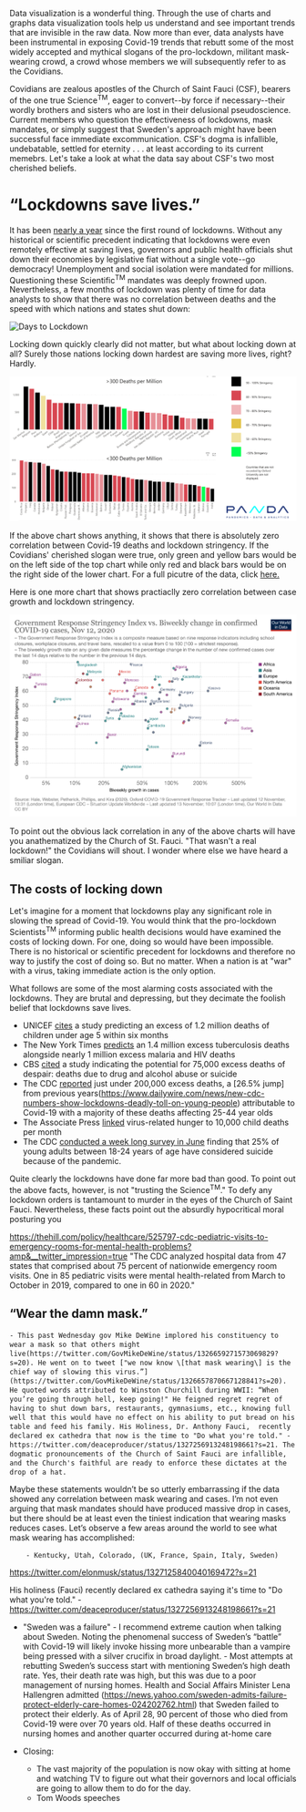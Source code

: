 Data visualization is a wonderful thing. Through the use of charts and graphs data visualization tools help us understand and see important trends that are invisible in the raw data. Now more than ever, data analysts have been instrumental in exposing Covid-19 trends that rebutt some of the most widely accepted and mythical slogans of the pro-lockdown, militant mask-wearing crowd, a crowd whose members we will subsequently refer to as the Covidians. 

Covidians are zealous apostles of the Church of Saint Fauci (CSF), bearers of the one true Science<sup>TM</sup>, eager to convert--by force if necessary--their wordly brothers and sisters who are lost in their delusional pseudoscience. Current members who question the effectiveness of lockdowns, mask mandates, or simply suggest that Sweden's approach might have been successful face immediate excommunication. CSF's dogma is infallible, undebatable, settled for eternity . . . at least according to its current memebrs. Let's take a look at what the data say about CSF's two most cherished beliefs.

# “Lockdowns save lives.”

It has been [nearly a year](https://www.bbc.com/news/world-52103747) since the first round of lockdowns. Without any historical or scientific precedent indicating that lockdowns were even remotely effective at saving lives, governors and public health officials shut down their economies by legislative fiat without a single vote--go democracy! Unemployment and social isolation were mandated for millions. Questioning these Scientific<sup>TM</sup> mandates was deeply frowned upon. Nevertheless, a few months of lockdown was plenty of time for data analysts to show that there was no correlation between deaths and the speed with which nations and states shut down:

![Days to Lockdown](https://www.aier.org/wp-content/uploads/2020/05/ED-AZ636_Rodger_16U_20200426130615-1-1.jpg)

Locking down quickly clearly did not matter, but what about locking down at all? Surely those nations locking down hardest are saving more lives, right? Hardly.

![Lockdown Stringency](/static/images/Lockdown-Stringency.png)

If the above chart shows anything, it shows that there is absolutely zero correlation between Covid-19 deaths and lockdown stringency. If the Covidians' cherished slogan were true, only green and yellow bars would be on the left side of the top chart while only red and black bars would be on the right side of the lower chart. For a full picutre of the data, click [here.](https://app.powerbi.com/view?r=eyJrIjoiMGVjYjhkMjMtMzhjMy00OWRkLWJlNWItNjM0NzI0NjhiNTlkIiwidCI6IjlkZWYwNTBlLTExMDUtNDk1ZC1iNzUzLWRhOGRiZTc5MGVmNyJ9)

Here is one more chart that shows practiaclly zero correlation between case growth and lockdown stringency. 

![Lockdown Stringecy vs Case Change](/static/images/stringency-vs-change.png)

To point out the obvious lack correlation in any of the above charts will have you anathematized by the Church of St. Fauci. "That wasn't a real lockdown!" the Covidians will shout. I wonder where else we have heard a smiliar slogan.


## The costs of locking down

Let's imagine for a moment that lockdowns play any significant role in slowing the spread of Covid-19. You would think that the pro-lockdown Scientists<sup>TM</sup> informing public health decisions would have examined the costs of locking down. For one, doing so would have been impossible. There is no historical or scientific precedent for lockdowns and therefore no way to justify the cost of doing so. But no matter. When a nation is at "war" with a virus, taking immediate action is the only option.

What follows are some of the most alarming costs associated with the lockdowns. They are brutal and depressing, but they decimate the foolish belief that lockdowns save lives.

- UNICEF [cites](https://www.unicef.org/press-releases/covid-19-devastates-already-fragile-health-systems-over-6000-additional-children) a study predicting an excess of 1.2 million deaths of children under age 5 within six months
- The New York Times [predicts](https://www.nytimes.com/2020/08/03/health/coronavirus-tuberculosis-aids-malaria.html) an 1.4 million excess tuberculosis deaths alongside nearly 1 million excess malaria and HIV deaths
- CBS [cited](https://www.cbsnews.com/news/coronavirus-deaths-suicides-drugs-alcohol-pandemic-75000/) a study indicating the potential for 75,000 excess deaths of despair: deaths due to drug and alcohol abuse or suicide
- The CDC [reported](https://www.cdc.gov/mmwr/volumes/69/wr/mm6942e2.htm) just under 200,000 excess deaths, a [26.5% jump] from previous years(https://www.dailywire.com/news/new-cdc-numbers-show-lockdowns-deadly-toll-on-young-people) attributable to Covid-19 with a majority of these deaths affecting 25-44 year olds
- The Associate Press [linked](https://apnews.com/article/lifestyle-ap-top-news-understanding-the-outbreak-hunger-international-news-5cbee9693c52728a3808f4e7b4965cbd) virus-related hunger to 10,000 child deaths per month
- The CDC [conducted a week long survey in June](https://www.forbes.com/sites/jackkelly/2020/08/18/the-pandemic-has-caused-an-increase-in-anxiety-stress-depression-and-suicides/?sh=23f44a175863) finding that 25% of young adults between 18-24 years of age have considered suicide because of the pandemic.

Quite clearly the lockdowns have done far more bad than good. To point out the above facts, however, is not "trusting the Science<sup>TM</sup>." To defy any lockdown orders is tantamount to murder in the eyes of the Church of Saint Fauci. Nevertheless, these facts point out the absurdly hypocritical moral posturing you 

https://thehill.com/policy/healthcare/525797-cdc-pediatric-visits-to-emergency-rooms-for-mental-health-problems?amp&__twitter_impression=true
        "The CDC analyzed hospital data from 47 states that comprised about 75 percent of nationwide emergency room visits. One in 85 pediatric visits were mental health-related from March to October in 2019, compared to one in 60 in 2020."





## “Wear the damn mask.”
    - This past Wednesday gov Mike DeWine implored his constituency to wear a mask so that others might live(https://twitter.com/GovMikeDeWine/status/1326659271573069829?s=20). He went on to tweet ["we now know \[that mask wearing\] is the chief way of slowing this virus.”] (https://twitter.com/GovMikeDeWine/status/1326657870667128841?s=20). He quoted words attributed to Winston Churchill during WWII: “When you’re going through hell, keep going!" He feigned regret regret of having to shut down bars, restaurants, gymnasiums, etc., knowing full well that this would have no effect on his ability to put bread on his table and feed his family. His Holiness, Dr. Anthony Fauci,  recently declared ex cathedra that now is the time to "Do what you're told." - https://twitter.com/deaceproducer/status/1327256913248198661?s=21. The dogmatic pronouncements of the Church of Saint Fauci are infallible, and the Church's faithful are ready to enforce these dictates at the drop of a hat.
    
Maybe these statements wouldn’t be so utterly embarrassing if the data showed any correlation between mask wearing and cases. I’m not even arguing that mask mandates should have produced massive drop in cases, but there should be at least even the tiniest indication that wearing masks reduces cases. Let’s observe a few areas around the world to see what mask wearing has accomplished:

        - Kentucky, Utah, Colorado, (UK, France, Spain, Italy, Sweden)


https://twitter.com/elonmusk/status/1327125840040169472?s=21

His holiness (Fauci) recently declared ex cathedra saying it's time to "Do what you're told." - https://twitter.com/deaceproducer/status/1327256913248198661?s=21

- "Sweden was a failure"
        - I recommend extreme caution when talking about Sweden. Noting the phenomenal success of Sweden’s “battle” with Covid-19 will likely invoke hissing more unbearable than           a vampire being pressed with a silver crucifix in broad daylight. 
        - Most attempts at rebutting Sweden’s success start with mentioning Sweden’s high death rate. Yes, their death rate was high, but this was due to a poor management of          nursing homes. Health and Social Affairs Minister Lena Hallengren admitted (https://news.yahoo.com/sweden-admits-failure-protect-elderly-care-homes-024202762.html) that            Sweden failed to protect their elderly. As of April 28, 90 percent of those who died from Covid-19 were over 70 years old. Half of these deaths occurred in nursing             homes and another quarter occurred during at-home care

- Closing:
    - The vast majority of the population is now okay with sitting at home and watching TV to figure out what their governors and local officials are going to allow them to do for the day. 
    - Tom Woods speeches
